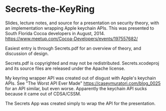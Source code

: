 Secrets-the-KeyRing
===================

Slides, lecture notes, and source for a presentation on security theory, with an implementation wrapping Apple keychain APIs. 
This was presented to South Florida Cocoa developers in August, 2014. 
https://www.meetup.com/Cocoa-Developers/events/197557682/

Easiest entry is through Secrets.pdf for an overview of theory, and discussion of design.

Secrets.pdf is copyrighted and may not be redistributed.
Secrets.xcodeproj and its source files are released under the Apache license.

My keyring wrapper API was created out of disgust with Apple's keychain APIs. See 
"The Worst API Ever Made" https://caseymuratori.com/blog_0025 for an API similar, but even worse. 
Apparently the keychain API sucks because it came out of CDSA/CSSM.

The Secrets App was created simply to wrap the API for the presentation.
